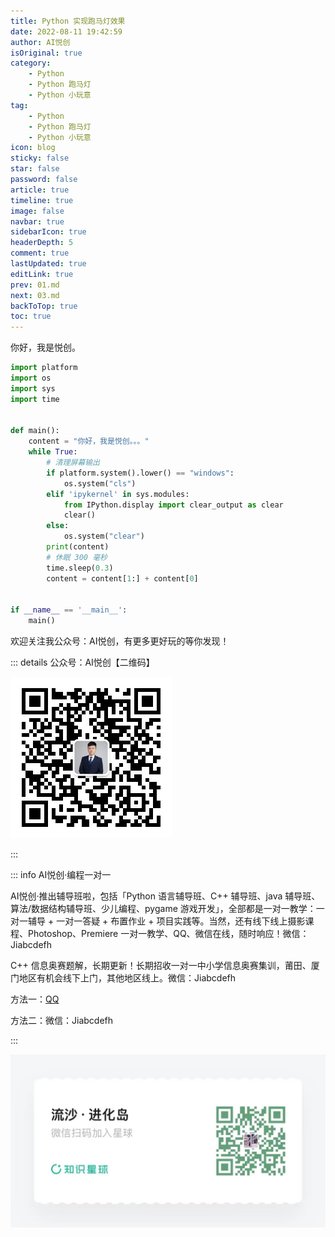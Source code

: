 ```yaml
---
title: Python 实现跑马灯效果
date: 2022-08-11 19:42:59
author: AI悦创
isOriginal: true
category: 
    - Python
    - Python 跑马灯
    - Python 小玩意
tag:
    - Python
    - Python 跑马灯
    - Python 小玩意
icon: blog
sticky: false
star: false
password: false
article: true
timeline: true
image: false
navbar: true
sidebarIcon: true
headerDepth: 5
comment: true
lastUpdated: true
editLink: true
prev: 01.md
next: 03.md
backToTop: true
toc: true
---
```


你好，我是悦创。

```python
import platform
import os
import sys
import time


def main():
    content = "你好，我是悦创。。。"
    while True:
        # 清理屏幕输出
        if platform.system().lower() == "windows":
            os.system("cls")
        elif 'ipykernel' in sys.modules:
            from IPython.display import clear_output as clear
            clear()
        else:
            os.system("clear")
        print(content)
        # 休眠 300 毫秒
        time.sleep(0.3)
        content = content[1:] + content[0]


if __name__ == '__main__':
    main()
```

欢迎关注我公众号：AI悦创，有更多更好玩的等你发现！

::: details 公众号：AI悦创【二维码】

![](/gzh.jpg)

:::

::: info AI悦创·编程一对一

AI悦创·推出辅导班啦，包括「Python 语言辅导班、C++ 辅导班、java 辅导班、算法/数据结构辅导班、少儿编程、pygame 游戏开发」，全部都是一对一教学：一对一辅导 + 一对一答疑 + 布置作业 + 项目实践等。当然，还有线下线上摄影课程、Photoshop、Premiere 一对一教学、QQ、微信在线，随时响应！微信：Jiabcdefh

C++ 信息奥赛题解，长期更新！长期招收一对一中小学信息奥赛集训，莆田、厦门地区有机会线下上门，其他地区线上。微信：Jiabcdefh

方法一：[QQ](http://wpa.qq.com/msgrd?v=3&uin=1432803776&site=qq&menu=yes)

方法二：微信：Jiabcdefh

:::

![](/zsxq.jpg)
